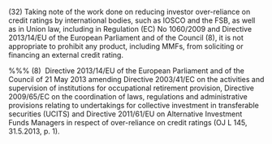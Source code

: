 (32) Taking note of the work done on reducing investor over-reliance on credit ratings by international bodies, such as IOSCO and the FSB, as well as in Union law, including in Regulation (EC) No 1060/2009 and Directive 2013/14/EU of the European Parliament and of the Council (8), it is not appropriate to prohibit any product, including MMFs, from soliciting or financing an external credit rating.

%%% (8)  Directive 2013/14/EU of the European Parliament and of the Council of 21 May 2013 amending Directive 2003/41/EC on the activities and supervision of institutions for occupational retirement provision, Directive 2009/65/EC on the coordination of laws, regulations and administrative provisions relating to undertakings for collective investment in transferable securities (UCITS) and Directive 2011/61/EU on Alternative Investment Funds Managers in respect of over-reliance on credit ratings (OJ L 145, 31.5.2013, p. 1).